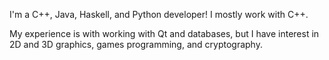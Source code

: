 I'm a C++, Java, Haskell, and Python developer! I mostly work with C++.

My experience is with working with Qt and databases, but I have interest in 2D and 3D graphics, games programming, and cryptography.

<!---
ZekeDragon/ZekeDragon is a ✨ special ✨ repository because its `README.md` (this file) appears on your GitHub profile.
You can click the Preview link to take a look at your changes.
--->
